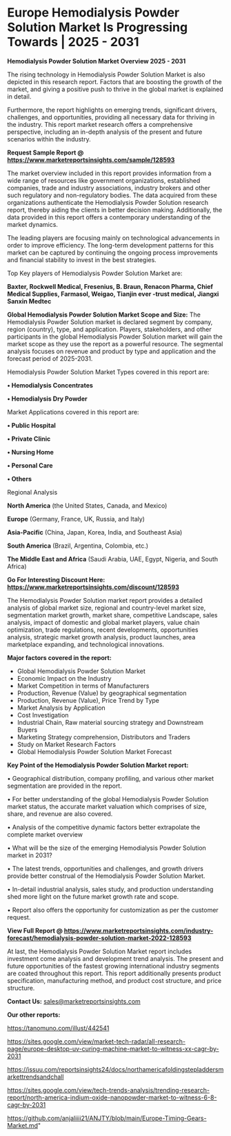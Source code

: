# Europe Hemodialysis Powder Solution Market Is Progressing Towards | 2025 - 2031

<Strong> Hemodialysis Powder Solution Market Overview 2025 - 2031</strong>

The rising technology in Hemodialysis Powder Solution Market is also depicted in this research report. Factors that are boosting the growth of the market, and giving a positive push to thrive in the global market is explained in detail.

Furthermore, the report highlights on emerging trends, significant drivers, challenges, and opportunities, providing all necessary data for thriving in the industry. This report market research offers a comprehensive perspective, including an in-depth analysis of the present and future scenarios within the industry.

<strong>Request Sample Report @ <a href=https://www.marketreportsinsights.com/sample/128593>https://www.marketreportsinsights.com/sample/128593</a></strong>

The market overview included in this report provides information from a wide range of resources like government organizations, established companies, trade and industry associations, industry brokers and other such regulatory and non-regulatory bodies. The data acquired from these organizations authenticate the Hemodialysis Powder Solution research report, thereby aiding the clients in better decision making. Additionally, the data provided in this report offers a contemporary understanding of the market dynamics.

The leading players are focusing mainly on technological advancements in order to improve efficiency. The long-term development patterns for this market can be captured by continuing the ongoing process improvements and financial stability to invest in the best strategies.

Top Key players of Hemodialysis Powder Solution Market are:

<strong>Baxter, Rockwell Medical, Fresenius, B. Braun, Renacon Pharma, Chief Medical Supplies, Farmasol, Weigao, Tianjin ever -trust medical, Jiangxi Sanxin Medtec</strong>

<strong><b>Global Hemodialysis Powder Solution Market Scope and Size:</b></strong>
The Hemodialysis Powder Solution market is declared segment by company, region (country), type, and application. Players, stakeholders, and other participants in the global Hemodialysis Powder Solution market will gain the market scope as they use the report as a powerful resource. The segmental analysis focuses on revenue and product by type and application and the forecast period of 2025-2031.

Hemodialysis Powder Solution Market Types covered in this report are:

<strong>• Hemodialysis Concentrates

• Hemodialysis Dry Powder</strong>

Market Applications covered in this report are:

<strong>• Public Hospital

• Private Clinic

• Nursing Home

• Personal Care

• Others</strong> 

Regional Analysis

<strong>North America</strong> (the United States, Canada, and Mexico)

<strong>Europe</strong> (Germany, France, UK, Russia, and Italy)

<strong>Asia-Pacific</strong> (China, Japan, Korea, India, and Southeast Asia)

<strong>South America</strong> (Brazil, Argentina, Colombia, etc.)

<strong>The Middle East and Africa</strong> (Saudi Arabia, UAE, Egypt, Nigeria, and South Africa)

<strong>Go For Interesting Discount Here: <a href=https://www.marketreportsinsights.com/discount/128593>https://www.marketreportsinsights.com/discount/128593</a></strong>

The Hemodialysis Powder Solution market report provides a detailed analysis of global market size, regional and country-level market size, segmentation market growth, market share, competitive Landscape, sales analysis, impact of domestic and global market players, value chain optimization, trade regulations, recent developments, opportunities analysis, strategic market growth analysis, product launches, area marketplace expanding, and technological innovations.

<strong><b>Major factors covered in the report:</b></strong>
<ul>
  <li>Global Hemodialysis Powder Solution Market </li>
  <li>Economic Impact on the Industry</li>
  <li>Market Competition in terms of Manufacturers</li>
  <li>Production, Revenue (Value) by geographical segmentation</li>
  <li>Production, Revenue (Value), Price Trend by Type</li>
  <li>Market Analysis by Application</li>
  <li>Cost Investigation</li>
  <li>Industrial Chain, Raw material sourcing strategy and Downstream Buyers</li>
  <li>Marketing Strategy comprehension, Distributors and Traders</li>
  <li>Study on Market Research Factors</li>
  <li>Global Hemodialysis Powder Solution Market Forecast</li>
</ul>

<strong><b>Key Point of the Hemodialysis Powder Solution Market report:</b></strong>

• Geographical distribution, company profiling, and various other market segmentation are provided in the report.

• For better understanding of the global Hemodialysis Powder Solution market status, the accurate market valuation which comprises of size, share, and revenue are also covered.

• Analysis of the competitive dynamic factors better extrapolate the complete market overview

• What will be the size of the emerging Hemodialysis Powder Solution market in 2031?

• The latest trends, opportunities and challenges, and growth drivers provide better construal of the Hemodialysis Powder Solution Market.

• In-detail industrial analysis, sales study, and production understanding shed more light on the future market growth rate and scope.

• Report also offers the opportunity for customization as per the customer request.

<strong><b>View Full Report @ <a href=https://www.marketreportsinsights.com/industry-forecast/hemodialysis-powder-solution-market-2022-128593>https://www.marketreportsinsights.com/industry-forecast/hemodialysis-powder-solution-market-2022-128593</a></b></strong>


At last, the Hemodialysis Powder Solution Market report includes investment come analysis and development trend analysis. The present and future opportunities of the fastest growing international industry segments are coated throughout this report. This report additionally presents product specification, manufacturing method, and product cost structure, and price structure.

<strong>Contact Us:</strong>
sales@marketreportsinsights.com

<strong>Our other reports:</strong>

<a href=https://tanomuno.com/illust/442541>https://tanomuno.com/illust/442541</a>

<a href=https://sites.google.com/view/market-tech-radar/all-research-page/europe-desktop-uv-curing-machine-market-to-witness-xx-cagr-by-2031>https://sites.google.com/view/market-tech-radar/all-research-page/europe-desktop-uv-curing-machine-market-to-witness-xx-cagr-by-2031</a>

<a href=https://issuu.com/reportsinsights24/docs/northamericafoldingstepladdersmarkettrendsandchall>https://issuu.com/reportsinsights24/docs/northamericafoldingstepladdersmarkettrendsandchall</a>

<a href=https://sites.google.com/view/tech-trends-analysis/trending-research-report/north-america-indium-oxide-nanopowder-market-to-witness-6-8-cagr-by-2031>https://sites.google.com/view/tech-trends-analysis/trending-research-report/north-america-indium-oxide-nanopowder-market-to-witness-6-8-cagr-by-2031</a>

<a href=https://github.com/anjaliiii21/ANJTY/blob/main/Europe-Timing-Gears-Market.md>https://github.com/anjaliiii21/ANJTY/blob/main/Europe-Timing-Gears-Market.md</a>"
